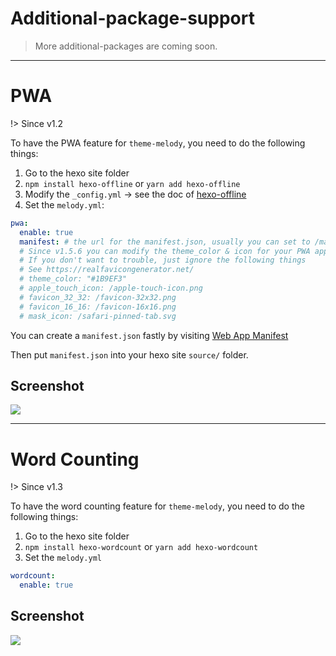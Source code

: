 # Additional-package-support

> More additional-packages are coming soon.

------

# PWA 

!> Since v1.2

To have the PWA feature for `theme-melody`, you need to do the following things:

1. Go to the hexo site folder
2. `npm install hexo-offline` or `yarn add hexo-offline`
3. Modify the `_config.yml` -> see the doc of [hexo-offline](https://github.com/JLHwung/hexo-offline)
4. Set the `melody.yml`:

```yaml
pwa:
  enable: true
  manifest: # the url for the manifest.json, usually you can set to /manifest.json
  # Since v1.5.6 you can modify the theme_color & icon for your PWA app.
  # If you don't want to trouble, just ignore the following things
  # See https://realfavicongenerator.net/
  # theme_color: "#1B9EF3"
  # apple_touch_icon: /apple-touch-icon.png
  # favicon_32_32: /favicon-32x32.png
  # favicon_16_16: /favicon-16x16.png
  # mask_icon: /safari-pinned-tab.svg
```

You can create a `manifest.json` fastly by visiting [Web App Manifest](https://app-manifest.firebaseapp.com/)

Then put `manifest.json` into your hexo site `source/` folder.

## Screenshot

![](https://user-images.githubusercontent.com/12621342/34635943-b50a2810-f2d1-11e7-995b-526e10da55dc.png)

------

# Word Counting

!> Since v1.3

To have the word counting feature for `theme-melody`, you need to do the following things:

1. Go to the hexo site folder
2. `npm install hexo-wordcount` or `yarn add hexo-wordcount`
3. Set the `melody.yml`

```yaml
wordcount:
  enable: true
```

## Screenshot

![](https://user-images.githubusercontent.com/12621342/34635947-be617e0e-f2d1-11e7-918e-594e1a22ab90.png)
